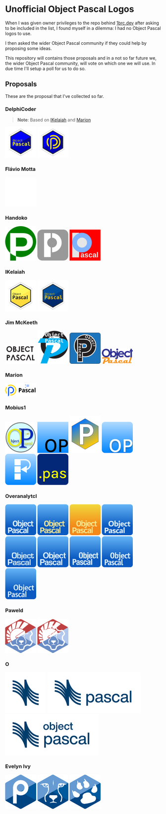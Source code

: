 # Unofficial Object Pascal Logos
When I was given owner privileges to the repo behind [1brc.dev](https://1brc.dev) after asking to be included in the list, I found myself in a dilemma: I had no Object Pascal logos to use.

I then asked the wider Object Pascal community if they could help by proposing some ideas.

This repository will contains those proposals and in a not so far future we, the wider Object Pascal community, will vote on which one we will use. In due time I'll setup a poll for us to do so.

## Proposals
These are the proposal that I've collected so far.

### DelphiCoder

> **Note**: Based on [IKelaiah](proposals/ikelaiah) and [Marion](proposals/marion)
<div display="flex">
<img alt="ObjectPascal-Blue-Retro" src="proposals/delphicoder/objectpascal-blue-logo_retro.svg" width="100" />
<img alt="ObjectPascal-Ribbon-Retro" src="proposals/delphicoder/ribbon-op-blue-logo_retro.svg" width="100" />
</div>

### Flávio Motta
<div display="flex">
<img alt="Logo?1" src="proposals/flaviomotta/logo_1.svg" width="100" />
</div>

### Handoko
<div display="flex">
<img alt="ObjectPascal1" src="proposals/handoko/ObjectPascal1.svg" width="100" />
<img alt="ObjectPascal2" src="proposals/handoko/ObjectPascal2.svg" width="100" />
<img alt="ObjectPascal3" src="proposals/handoko/ObjectPascal3.svg" width="100" />
</div>

### IKelaiah
<div display="flex">
<img alt="ObjectPascal-Logo" src="proposals/ikelaiah/objectpascal-logo.svg" width="100" />
<img alt="ObjectPascal-Blue" src="proposals/ikelaiah/objectpascal-blue-logo.svg" width="100" />
</div>

### Jim McKeeth
<div display="flex">
<img alt="CircleTriangle" src="proposals/jimmckeeth/CircleTriangle.svg" width="100" />
<img alt="Fancy" src="proposals/jimmckeeth/FancyP.svg" width="100" />
<img alt="TheOP" src="proposals/jimmckeeth/TheOP.svg" width="100" />
<img alt="WordMark" src="proposals/jimmckeeth/Wordmark.svg" width="100" />
</div>

### Marion
<div display="flex">
<img alt="ObjectPascal" src="proposals/marion/ObjectPascal.svg" width="100" />
</div>

### Mobius1
<div display="flex">
<img alt="ObjectPascal-Logo1" src="proposals/mobius1/PascalLogo1.svg" width="100" />
<img alt="ObjectPascal-Minimalist" src="proposals/mobius1/PascalLogo2-Minimalist.svg" width="100" />
<img alt="Pascal Icon.svg" src="proposals/mobius1/Pascal Icon.svg" width="100" />
<img alt="Pascal Icon.svg" src="proposals/mobius1/Pascal Logo 3 - Minimalist Round.svg" width="100" />
<img alt="Pascal Icon.svg" src="proposals/mobius1/Pascal Logo 4 - Grok3 Suggestion.svg" width="100" />
<img alt="Pascal Icon.svg" src="proposals/mobius1/Pascal Logo 5 - Old School RoundRect.svg" width="100" />
</div>

### Overanalytcl
<div display="flex">
<img alt="Logo1" src="proposals/overanalytcl/logo1.svg" width="100" />
<img alt="Logo1-Yellow" src="proposals/overanalytcl/logo1-yellow.svg" width="100" />
<img alt="Logo1-YellowBG" src="proposals/overanalytcl/logo1-yellowbg.svg" width="100" />
<img alt="Logo2" src="proposals/overanalytcl/logo2.svg" width="100" />
<img alt="Logo3" src="proposals/overanalytcl/logo3.svg" width="100" />
<img alt="Logo4" src="proposals/overanalytcl/logo4.svg" width="100" />
<img alt="Logo5" src="proposals/overanalytcl/logo5.svg" width="100" />
<img alt="Logo6" src="proposals/overanalytcl/logo6.svg" width="100" />
<img alt="Logo7" src="proposals/overanalytcl/logo7.svg" width="100" />
</div>

### Paweld
<div display="flex">
<img alt="LazDelphi" src="proposals/paweld/lazdelphi.svg" width="100" />
<img alt="LazDelphi0" src="proposals/paweld/lazdelphi0.svg" width="100" />
</div>

### O
<div display="flex">
<img alt="Pascal" src="proposals/o/SVG/pascal logomark.svg" height="132" />
<img alt="Pascal" src="proposals/o/SVG/pascal logo.svg" height="132" />
<img alt="Object Pascal" src="proposals/o/SVG/object pascal logo.svg" height="132" />
</div>

### Evelyn Ivy
<div display="flex">
<img alt="Pascal" src="proposals/evelynivy/pascal.svg" width="100" />
<img alt="Lazarus" src="proposals/evelynivy/lazarus.svg" width="100" />
<img alt="LazarusAgain" src="proposals/evelynivy/lazarus_alt.svg" width="100" />
</div>
